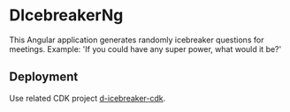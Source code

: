 # DIcebreakerNg

This Angular application generates randomly icebreaker questions for meetings. Example: 'If you could have any super power, what would it be?'

## Deployment

Use related CDK project [d-icebreaker-cdk](https://github.com/TonySatura/d-icebreaker-cdk).